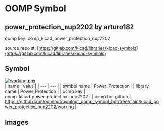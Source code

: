 # OOMP Symbol  
## power_protection_nup2202  by arturo182  
  
oomp key: oomp_kicad_power_protection_nup2202  
  
source repo at: [https://gitlab.com/kicad/libraries/kicad-symbols](https://gitlab.com/kicad/libraries/kicad-symbols)  
## Symbol  
  
[![working.png](working_600.png)](working.png)  
| name | value | 
| --- | --- | 
| symbol name | Power_Protection | 
| library name | Power_Protection | 
| oomp key | oomp_kicad_power_protection_nup2202 | 
| oomp bot github | https://github.com/oomlout/oomlout_oomp_symbol_bot/tree/main/kicad_power_protection_nup2202/working | 
## Images  
